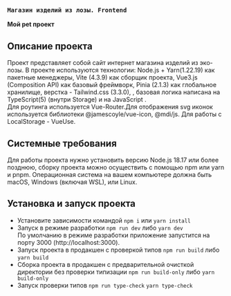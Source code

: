 ### `Магазин изделий из лозы. Frontend`

**Мой pet проект**

## Описание проекта

Проект представляет собой сайт интернет магазина изделий из эко-лозы.
В проекте используются технологии: Node.js + Yarn(1.22.19) как пакетные менеджеры, Vite (4.3.9) как сборщик проекта,  Vue3.js (Composition API) как базовый фреймворк, Pinia (2.1.3) как глобальное хранилище, верстка - Tailwind.css (3.3.0), , базовая логика написана на TypeScript(5) (внутри Storage) и на JavaScript .    
Для роутинга используется Vue-Router.Для отображения svg иконок используется библиотеки @jamescoyle/vue-icon, @mdi/js. Для работы с LocalStorage - VueUse.

## Системные требования

Для работы проекта нужно установить версию Node.js 18.17 или более позднюю, сборку проекта можно осуществить с помощью npm или yarn  и pnpm.
Операционная система на вашем компьютере должна быть macOS, Windows (включая WSL), или Linux.

## Установка и запуск проекта

- Установите зависимости командой `npm i` или `yarn install`
- Запуск в режиме разработки `npm run dev` либо `yarn dev`  
  По умолчанию в режиме разработки приложение запустится на порту 3000 (http://localhost:3000).
- Запуск проекта в продакшен с проверкой типов `npm run build` либо `yarn build`
- Сборка проекта в продакшен с предварительной очисткой директории без проверки типизации `npm run build-only` либо `yarn build-only`
- Запуск проверки типов  `npm run type-check` `yarn type-check`
